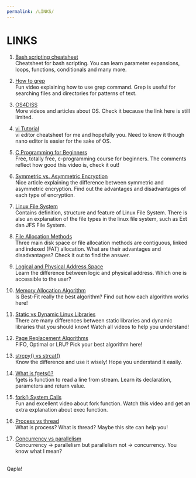 ```yaml
---
permalink: /LINKS/
---
```


# LINKS

1. [Bash scripting cheatsheet](https://devhints.io/bash)<br>
Cheatsheet for bash scripting.
You can learn parameter expansions, loops, functions, conditionals and many more.

2. [How to grep](https://www.youtube.com/watch?v=VGgTmxXp7xQ&ab_channel=CoreySchafer)<br>
Fun video explaining how to use grep command.
Grep is useful for searching files and directories for patterns of text.

3. [OS4DISS](https://osp4diss.vlsm.org/osp-115.html)<br>
More videos and articles about OS.
Check it because the link here is still limited.

4. [vi Tutorial](https://www.tutorialspoint.com/unix/unix-vi-editor.htm)<br>
vi editor cheatsheet for me and hopefully you.
Need to know it though nano editor is easier for the sake of OS.

5. [C Programming for Beginners](https://www.youtube.com/watch?v=KJgsSFOSQv0&ab_channel=freeCodeCamp.org)<br>
Free, totally free, c-programming course for beginners.
The comments reflect how good this video is, check it out!

6. [Symmetric vs. Asymmetric Encryption](https://www.trentonsystems.com/blog/symmetric-vs-asymmetric-encryption)<br> 
Nice article explaining the difference between symmetric and asymmetric encryption.
Find out the advantages and disadvantages of each type of encryption.

7. [Linux File System](https://www.javatpoint.com/linux-file-system)<br>
Contains definition, structure and feature of Linux File System.
There is also an explanation of the file types in the linux file system, such as Ext dan JFS File System.

8. [File Allocation Methods](https://www.geeksforgeeks.org/file-allocation-methods/)<br>
Three main disk space or file allocation methods are contiguous, linked and indexed (FAT) allocation. What are their advantages and disadvantages? Check it out to find the answer.

9. [Logical and Physical Address Space](https://www.studytonight.com/operating-system/os-logical-and-physical-address-space)<br>
Learn the difference between logic and physical address. Which one is accessible to the user?

10. [Memory Allocation Algorithm](https://www.geeksforgeeks.org/partition-allocation-methods-in-memory-management/)<br>
Is Best-Fit really the best algorithm? Find out how each algorithm works here!

11. [Static vs Dynamic Linux Libraries](https://medium.com/swlh/linux-basics-static-libraries-vs-dynamic-libraries-a7bcf8157779)<br>
There are many differences between static libraries and dynamic libraries that you should know! Watch all videos to help you understand!

12. [Page Replacement Algorithms](https://www.geeksforgeeks.org/page-replacement-algorithms-in-operating-systems/)<br>
FIFO, Optimal or LRU? Pick your best algorithm here!

13. [strcpy() vs strcat()](https://www.guru99.com/stdstring-class-in-cpp.html)<br>
Know the difference and use it wisely! Hope you understand it easily.

14. [What is fgets()?](https://www.tutorialspoint.com/c_standard_library/c_function_fgets.htm)<br>
fgets is function to read a line from stream. Learn its declaration, parameters and return value.

15. [fork() System Calls](https://www.youtube.com/watch?v=IFEFVXvjiHY&ab_channel=NesoAcademy)<br>
Fun and excellent video about fork function. Watch this video and get an extra explanation about exec function.

16. [Process vs thread](https://www.guru99.com/difference-between-process-and-thread.html)<br>
What is process? What is thread? Maybe this site can help you!

17. [Concurrency vs parallelism](https://stackoverflow.com/questions/1050222/what-is-the-difference-between-concurrency-and-parallelism)<br>
Concurrency -> parallelism but parallelism not -> concurrency. You know what I mean?

<br>
Qapla!

